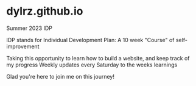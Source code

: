# dylrz.github.io
Summer 2023 IDP

IDP stands for Individual Development Plan: A 10 week "Course" of self-improvement

Taking this opportunity to learn how to build a website, and keep track of my progress
Weekly updates every Saturday to the weeks learnings

Glad you're here to join me on this journey!
